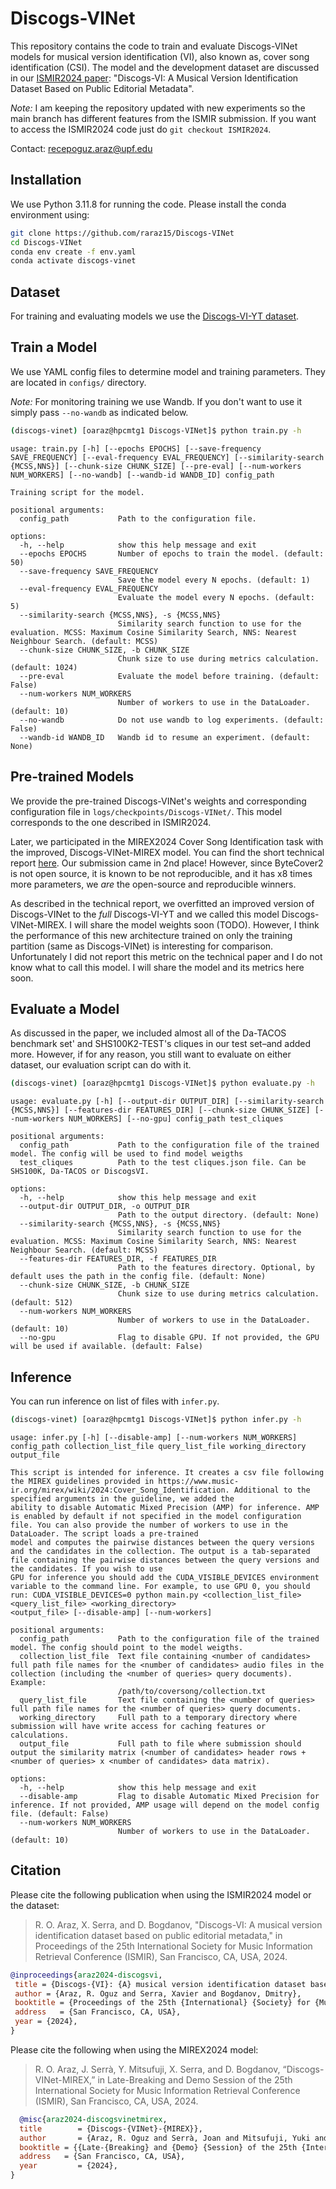 # Discogs-VINet

This repository contains the code to train and evaluate Discogs-VINet models for musical version identification (VI), also known as, cover song identification (CSI). The model and the development dataset are discussed in our [ISMIR2024 paper](https://arxiv.org/abs/2410.17400): "Discogs-VI: A Musical Version Identification Dataset Based on Public Editorial Metadata". 

*Note:* I am keeping the repository updated with new experiments so the main branch has different features from the ISMIR submission. If you want to access the ISMIR2024 code just do `git checkout ISMIR2024`.

Contact: <recepoguz.araz@upf.edu>

## Installation

We use Python 3.11.8 for running the code. Please install the conda environment using:

```bash
git clone https://github.com/raraz15/Discogs-VINet
cd Discogs-VINet
conda env create -f env.yaml
conda activate discogs-vinet
```

## Dataset

For training and evaluating models we use the [Discogs-VI-YT dataset](https://mtg.github.io/discogs-vi-dataset/).

## Train a Model

We use YAML config files to determine model and training parameters. They are located in `configs/` directory. 

*Note:* For monitoring training we use Wandb. If you don't want to use it simply pass `--no-wandb` as indicated below.

```bash
(discogs-vinet) [oaraz@hpcmtg1 Discogs-VINet]$ python train.py -h
```

```text
usage: train.py [-h] [--epochs EPOCHS] [--save-frequency SAVE_FREQUENCY] [--eval-frequency EVAL_FREQUENCY] [--similarity-search {MCSS,NNS}] [--chunk-size CHUNK_SIZE] [--pre-eval] [--num-workers NUM_WORKERS] [--no-wandb] [--wandb-id WANDB_ID] config_path

Training script for the model.

positional arguments:
  config_path           Path to the configuration file.

options:
  -h, --help            show this help message and exit
  --epochs EPOCHS       Number of epochs to train the model. (default: 50)
  --save-frequency SAVE_FREQUENCY
                        Save the model every N epochs. (default: 1)
  --eval-frequency EVAL_FREQUENCY
                        Evaluate the model every N epochs. (default: 5)
  --similarity-search {MCSS,NNS}, -s {MCSS,NNS}
                        Similarity search function to use for the evaluation. MCSS: Maximum Cosine Similarity Search, NNS: Nearest Neighbour Search. (default: MCSS)
  --chunk-size CHUNK_SIZE, -b CHUNK_SIZE
                        Chunk size to use during metrics calculation. (default: 1024)
  --pre-eval            Evaluate the model before training. (default: False)
  --num-workers NUM_WORKERS
                        Number of workers to use in the DataLoader. (default: 10)
  --no-wandb            Do not use wandb to log experiments. (default: False)
  --wandb-id WANDB_ID   Wandb id to resume an experiment. (default: None)
```

## Pre-trained Models

We provide the pre-trained Discogs-VINet's weights and corresponding configuration file in `logs/checkpoints/Discogs-VINet/`. This model corresponds to the one described in ISMIR2024.

Later, we participated in the MIREX2024 Cover Song Identification task with the improved, Discogs-VINet-MIREX model. You can find the short technical report [here](https://futuremirex.com/portal/wp-content/uploads/2024/11/R_Oguz_Araz-MIREX2024.pdf). Our submission came in 2nd place! However, since ByteCover2 is not open source, it is known to be not reproducible, and it has x8 times more parameters, we *are* the open-source and reproducible winners. 

As described in the technical report, we overfitted an improved version of Discogs-VINet to the *full* Discogs-VI-YT and we called this model Discogs-VINet-MIREX. I will share the model weights soon (TODO). However, I think the performance of this new architecture trained on only the training partition (same as Discogs-VINet) is interesting for comparison. Unfortunately I did not report this metric on the technical paper and I do not know what to call this model. I will share the model and its metrics here soon.


## Evaluate a Model

As discussed in the paper, we included almost all of the Da-TACOS benchmark set' and SHS100K2-TEST's cliques in our test set–and added more. However, if for any reason, you still want to evaluate on either dataset, our evaluation script can do with it.

```bash
(discogs-vinet) [oaraz@hpcmtg1 Discogs-VINet]$ python evaluate.py -h
```

```text
usage: evaluate.py [-h] [--output-dir OUTPUT_DIR] [--similarity-search {MCSS,NNS}] [--features-dir FEATURES_DIR] [--chunk-size CHUNK_SIZE] [--num-workers NUM_WORKERS] [--no-gpu] config_path test_cliques

positional arguments:
  config_path           Path to the configuration file of the trained model. The config will be used to find model weigths
  test_cliques          Path to the test cliques.json file. Can be SHS100K, Da-TACOS or DiscogsVI.

options:
  -h, --help            show this help message and exit
  --output-dir OUTPUT_DIR, -o OUTPUT_DIR
                        Path to the output directory. (default: None)
  --similarity-search {MCSS,NNS}, -s {MCSS,NNS}
                        Similarity search function to use for the evaluation. MCSS: Maximum Cosine Similarity Search, NNS: Nearest Neighbour Search. (default: MCSS)
  --features-dir FEATURES_DIR, -f FEATURES_DIR
                        Path to the features directory. Optional, by default uses the path in the config file. (default: None)
  --chunk-size CHUNK_SIZE, -b CHUNK_SIZE
                        Chunk size to use during metrics calculation. (default: 512)
  --num-workers NUM_WORKERS
                        Number of workers to use in the DataLoader. (default: 10)
  --no-gpu              Flag to disable GPU. If not provided, the GPU will be used if available. (default: False)
```

## Inference

You can run inference on list of files with `infer.py`.

```bash
(discogs-vinet) [oaraz@hpcmtg1 Discogs-VINet]$ python infer.py -h
```

```text
usage: infer.py [-h] [--disable-amp] [--num-workers NUM_WORKERS] config_path collection_list_file query_list_file working_directory output_file

This script is intended for inference. It creates a csv file following the MIREX guidelines provided in https://www.music-ir.org/mirex/wiki/2024:Cover_Song_Identification. Additional to the specified arguments in the guideline, we added the
ability to disable Automatic Mixed Precision (AMP) for inference. AMP is enabled by default if not specified in the model configuration file. You can also provide the number of workers to use in the DataLoader. The script loads a pre-trained
model and computes the pairwise distances between the query versions and the candidates in the collection. The output is a tab-separated file containing the pairwise distances between the query versions and the candidates. If you wish to use
GPU for inference you should add the CUDA_VISIBLE_DEVICES environment variable to the command line. For example, to use GPU 0, you should run: CUDA_VISIBLE_DEVICES=0 python main.py <collection_list_file> <query_list_file> <working_directory>
<output_file> [--disable-amp] [--num-workers]

positional arguments:
  config_path           Path to the configuration file of the trained model. The config should point to the model weigths.
  collection_list_file  Text file containing <number of candidates> full path file names for the <number of candidates> audio files in the collection (including the <number of queries> query documents). Example:
                        /path/to/coversong/collection.txt
  query_list_file       Text file containing the <number of queries> full path file names for the <number of queries> query documents.
  working_directory     Full path to a temporary directory where submission will have write access for caching features or calculations.
  output_file           Full path to file where submission should output the similarity matrix (<number of candidates> header rows + <number of queries> x <number of candidates> data matrix).

options:
  -h, --help            show this help message and exit
  --disable-amp         Flag to disable Automatic Mixed Precision for inference. If not provided, AMP usage will depend on the model config file. (default: False)
  --num-workers NUM_WORKERS
                        Number of workers to use in the DataLoader. (default: 10)
```

## Citation

Please cite the following publication when using the ISMIR2024 model or the dataset:

> R. O. Araz, X. Serra, and D. Bogdanov, "Discogs-VI: A musical version identification dataset based on public editorial metadata," in Proceedings of the 25th International Society for Music Information Retrieval Conference (ISMIR), San Francisco, CA, USA, 2024.

```bibtex
@inproceedings{araz2024-discogsvi,
 title = {Discogs-{VI}: {A} musical version identification dataset based on public editorial metadata},
 author = {Araz, R. Oguz and Serra, Xavier and Bogdanov, Dmitry},
 booktitle = {Proceedings of the 25th {International} {Society} for {Music} {Information} {Retrieval} {Conference} ({ISMIR})},
 address   = {San Francisco, CA, USA},
 year = {2024},
}
```

Please cite the following when using the MIREX2024 model:

> R. O. Araz, J. Serrà, Y. Mitsufuji, X. Serra, and D. Bogdanov, “Discogs-VINet-MIREX,” in Late-Breaking and Demo Session of the 25th International Society for Music Information Retrieval Conference (ISMIR), San Francisco, CA, USA, 2024.

```bibtex
  @misc{araz2024-discogsvinetmirex,
  title        = {Discogs-{VINet}-{MIREX}},
  author       = {Araz, R. Oguz and Serrà, Joan and Mitsufuji, Yuki and Serra, Xavier and Bogdanov, Dmitry},
  booktitle = {{Late-{Breaking} and {Demo} {Session} of the 25th {International} {Society} for {Music} {Information} {Retrieval} {Conference} ({ISMIR})}},
  address   = {San Francisco, CA, USA},
  year         = {2024},
}
```